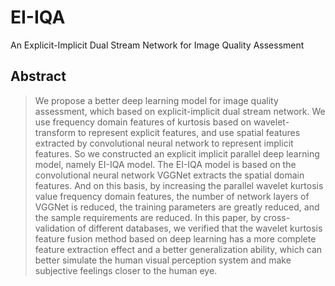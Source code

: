 # EI-IQA
An Explicit-Implicit Dual Stream Network for Image Quality Assessment
## Abstract
> We propose a better deep learning model for image quality assessment, which based on 
explicit-implicit dual stream network. We use frequency domain features of kurtosis 
based on wavelet-transform to represent explicit features, and use spatial features 
extracted by convolutional neural network to represent implicit features. So we constructed
an explicit implicit parallel deep learning model, namely EI-IQA model. The EI-IQA model 
is based on the convolutional neural network VGGNet extracts the spatial domain features. 
And on this basis, by increasing the parallel wavelet kurtosis value frequency domain features,
the number of network layers of VGGNet is reduced, the training parameters are greatly reduced, 
and the sample requirements are reduced. In this paper, by cross-validation of different 
databases, we verified that the wavelet kurtosis feature fusion method based on deep learning
has a more complete feature extraction effect and a better generalization ability, which can
better simulate the human visual perception system and make subjective feelings closer to the human eye.
